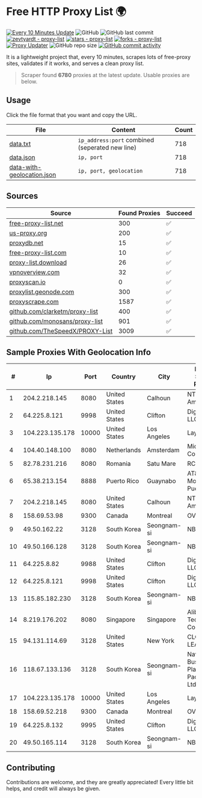 
# Free HTTP Proxy List 🌍

[![Every 10 Minutes Update](https://github.com/mertguvencli/http-proxy-list/actions/workflows/main.yml/badge.svg?branch=main)](https://github.com/mertguvencli/http-proxy-list/actions/workflows/main.yml)
![GitHub](https://img.shields.io/github/license/mertguvencli/http-proxy-list)
![GitHub last commit](https://img.shields.io/github/last-commit/mertguvencli/http-proxy-list)
[![zevtyardt - proxy-list](https://img.shields.io/static/v1?label=zevtyardt&message=proxy-list&color=blue&logo=github)](https://github.com/zevtyardt/proxy-list "Go to GitHub repo")
[![stars - proxy-list](https://img.shields.io/github/stars/zevtyardt/proxy-list?style=social)](https://github.com/zevtyardt/proxy-list)
[![forks - proxy-list](https://img.shields.io/github/forks/zevtyardt/proxy-list?style=social)](https://github.com/zevtyardt/proxy-list)
[![Proxy Updater](https://github.com/zevtyardt/proxy-list/workflows/Proxy%20Updater/badge.svg)](https://github.com/zevtyardt/proxy-list/actions?query=workflow:"Proxy+Updater")
![GitHub repo size](https://img.shields.io/github/repo-size/zevtyardt/proxy-list)
[![GitHub commit activity](https://img.shields.io/github/commit-activity/m/zevtyardt/proxy-list?logo=commits)](https://github.com/zevtyardt/proxy-list/commits/main)

It is a lightweight project that, every 10 minutes, scrapes lots of free-proxy sites, validates if it works, and serves a clean proxy list.

> Scraper found **6780** proxies at the latest update. Usable proxies are below.

## Usage

Click the file format that you want and copy the URL.

|File|Content|Count|
|----|-------|-----|
|[data.txt](https://raw.githubusercontent.com/mertguvencli/http-proxy-list/main/proxy-list/data.txt)|`ip_address:port` combined (seperated new line)|718|
|[data.json](https://raw.githubusercontent.com/mertguvencli/http-proxy-list/main/proxy-list/data.json)|`ip, port`|718|
|[data-with-geolocation.json](https://raw.githubusercontent.com/mertguvencli/http-proxy-list/main/proxy-list/data-with-geolocation.json)|`ip, port, geolocation`|718|

## Sources

|Source|Found Proxies|Succeed|
|------|-------------|-------|
|[free-proxy-list.net](https://free-proxy-list.net)|300|✅|
|[us-proxy.org](https://www.us-proxy.org)|200|✅|
|[proxydb.net](http://proxydb.net)|15|✅|
|[free-proxy-list.com](https://free-proxy-list.com/?page=&port=&type%5B%5D=http&type%5B%5D=https&up_time=0&search=Search)|10|✅|
|[proxy-list.download](https://www.proxy-list.download/HTTP)|26|✅|
|[vpnoverview.com](https://vpnoverview.com/privacy/anonymous-browsing/free-proxy-servers)|32|✅|
|[proxyscan.io](https://www.proxyscan.io)|0|✅|
|[proxylist.geonode.com](https://proxylist.geonode.com/api/proxy-list?limit=300&page=1&sort_by=lastChecked&sort_type=desc&protocols=http,https)|300|✅|
|[proxyscrape.com](https://api.proxyscrape.com/v2/?request=displayproxies&protocol=http&timeout=10000&country=all&ssl=all&anonymity=all)|1587|✅|
|[github.com/clarketm/proxy-list](https://raw.githubusercontent.com/clarketm/proxy-list/master/proxy-list-raw.txt)|400|✅|
|[github.com/monosans/proxy-list](https://raw.githubusercontent.com/monosans/proxy-list/main/proxies/http.txt)|901|✅|
|[github.com/TheSpeedX/PROXY-List](https://raw.githubusercontent.com/TheSpeedX/PROXY-List/master/http.txt)|3009|✅|


## Sample Proxies With Geolocation Info

|#|Ip|Port|Country|City|Internet Service Provider|
|-|--|----|-------|----|-------------------------|
|1|204.2.218.145|8080|United States|Calhoun|NTT America, Inc.|
|2|64.225.8.121|9998|United States|Clifton|DigitalOcean, LLC|
|3|104.223.135.178|10000|United States|Los Angeles|LayerHost|
|4|104.40.148.100|8080|Netherlands|Amsterdam|Microsoft Corporation|
|5|82.78.231.216|8080|Romania|Satu Mare|RCS & RDS|
|6|65.38.213.154|8888|Puerto Rico|Guaynabo|AT&T Mobility Puerto Rico|
|7|204.2.218.145|8080|United States|Calhoun|NTT America, Inc.|
|8|158.69.53.98|9300|Canada|Montreal|OVH SAS|
|9|49.50.162.22|3128|South Korea|Seongnam-si|NBP|
|10|49.50.166.128|3128|South Korea|Seongnam-si|NBP|
|11|64.225.8.82|9988|United States|Clifton|DigitalOcean, LLC|
|12|64.225.8.121|9998|United States|Clifton|DigitalOcean, LLC|
|13|115.85.182.230|3128|South Korea|Seongnam-si|NBP|
|14|8.219.176.202|8080|Singapore|Singapore|Alibaba (US) Technology Co., Ltd.|
|15|94.131.114.69|3128|United States|New York|CLOUD LEASE Ltd|
|16|118.67.133.136|3128|South Korea|Seongnam-si|Naver Business Platform Asia Pacific Pte. Ltd.|
|17|104.223.135.178|10000|United States|Los Angeles|LayerHost|
|18|158.69.52.218|9300|Canada|Montreal|OVH SAS|
|19|64.225.8.132|9995|United States|Clifton|DigitalOcean, LLC|
|20|49.50.165.114|3128|South Korea|Seongnam-si|NBP|



## Contributing

Contributions are welcome, and they are greatly appreciated! Every
little bit helps, and credit will always be given.

